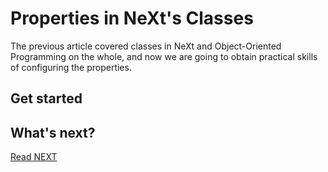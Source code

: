 # Properties in NeXt's Classes
The previous article covered classes in NeXt and Object-Oriented Programming on the whole, and now we are going to obtain practical skills of configuring the properties.

## Get started



## What's next?


[Read NEXT](tutorial-004-1.md)